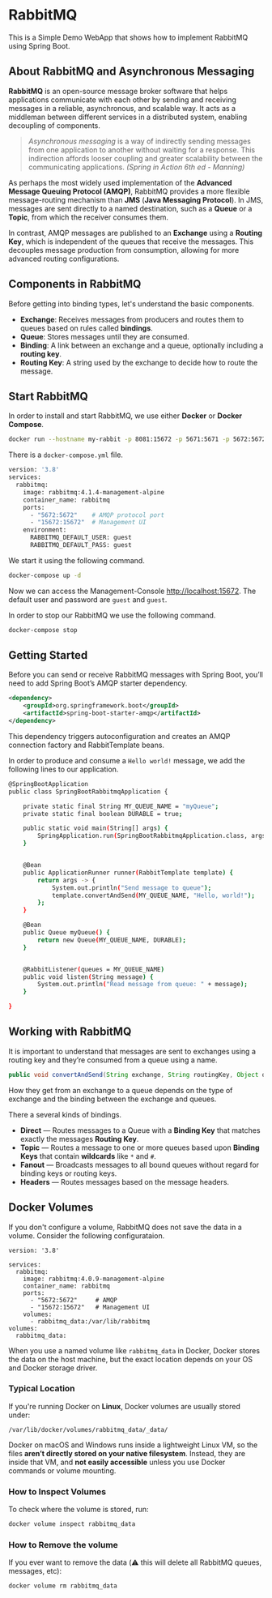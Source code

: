 # RabbitMQ

This is a Simple Demo WebApp that shows how to implement RabbitMQ using Spring Boot.

## About RabbitMQ and Asynchronous Messaging

**RabbitMQ** is an open-source message broker software that helps applications communicate with each other by sending
and receiving messages in a reliable, asynchronous, and scalable way. It acts as a middleman between different services
in a distributed system, enabling decoupling of components.

>_Asynchronous messaging_ is a way of indirectly sending messages 
from one application to another without waiting for a response. 
This indirection affords looser coupling and greater scalability 
between the communicating applications. _(Spring in Action 6th ed - Manning)_

As perhaps the most widely used implementation of the **Advanced Message Queuing Protocol (AMQP)**, RabbitMQ provides a more
flexible message-routing mechanism than **JMS** (**Java Messaging Protocol**). In JMS, messages are sent directly to a 
named destination, such as a **Queue** or a **Topic**, from which the receiver consumes them. 

In contrast, AMQP messages are published to an **Exchange** using a **Routing Key**, which is independent of the queues 
that receive the messages. This decouples message production from consumption, allowing for more advanced routing configurations.

## Components in RabbitMQ

Before getting into binding types, let's understand the basic components.

* **Exchange**: Receives messages from producers and routes them to queues based on rules called **bindings**.
* **Queue**: Stores messages until they are consumed.
* **Binding**: A link between an exchange and a queue, optionally including a **routing key**.
* **Routing Key**: A string used by the exchange to decide how to route the message.

## Start RabbitMQ

In order to install and start RabbitMQ, we use either **Docker** or **Docker Compose**.

```bash
docker run --hostname my-rabbit -p 8081:15672 -p 5671:5671 -p 5672:5672 -d rabbitmq:3.12-management
```

There is a `docker-compose.yml` file.

```bash
version: '3.8'
services:
  rabbitmq:
    image: rabbitmq:4.1.4-management-alpine
    container_name: rabbitmq
    ports:
      - "5672:5672"    # AMQP protocol port
      - "15672:15672"  # Management UI
    environment:
      RABBITMQ_DEFAULT_USER: guest
      RABBITMQ_DEFAULT_PASS: guest
```

We start it using the following command.

```bash
docker-compose up -d
```

Now we can access the Management-Console [http://localhost:15672](http://localhost:15672). The default user and password are `guest` and `guest`.

In order to stop our RabbitMQ we use the following command.

```bash
docker-compose stop
```

## Getting Started

Before you can send or receive RabbitMQ messages with Spring Boot, you’ll need to add Spring Boot’s AMQP starter dependency.

```xml
<dependency>
    <groupId>org.springframework.boot</groupId>
    <artifactId>spring-boot-starter-amqp</artifactId>
</dependency>
```

This dependency triggers autoconfiguration and creates an AMQP connection factory and RabbitTemplate beans.

In order to produce and consume a `Hello world!` message, we add the following lines to our application.

```bash
@SpringBootApplication
public class SpringBootRabbitmqApplication {

	private static final String MY_QUEUE_NAME = "myQueue";
	private static final boolean DURABLE = true;

	public static void main(String[] args) {
		SpringApplication.run(SpringBootRabbitmqApplication.class, args);
	}


	@Bean
	public ApplicationRunner runner(RabbitTemplate template) {
		return args -> {
			System.out.println("Send message to queue");
			template.convertAndSend(MY_QUEUE_NAME, "Hello, world!");
		};
	}

	@Bean
	public Queue myQueue() {
		return new Queue(MY_QUEUE_NAME, DURABLE);
	}


	@RabbitListener(queues = MY_QUEUE_NAME)
	public void listen(String message) {
		System.out.println("Read message from queue: " + message);
	}

}
```

## Working with RabbitMQ

It is important to understand that messages are sent to exchanges using a routing key
and they’re consumed from a queue using a name. 

```java
public void convertAndSend(String exchange, String routingKey, Object object) throws AmqpException
```

How they get from an exchange to a queue depends on the type of exchange and the binding between the exchange and queues.

There a several kinds of bindings.

- **Direct** — Routes messages to a Queue with a **Binding Key** that matches exactly the messages **Routing Key**.
- **Topic** — Routes a message to one or more queues based upon **Binding Keys** that contain **wildcards** like `*` and `#`.
- **Fanout** — Broadcasts messages to all bound queues without regard for binding keys or routing keys.
- **Headers** — Routes messages based on the message headers.


## Docker Volumes

If you don't configure a volume, RabbitMQ does not save the data in a volume. Consider the following configurataion.

```
version: '3.8'

services:
  rabbitmq:
    image: rabbitmq:4.0.9-management-alpine
    container_name: rabbitmq
    ports:
      - "5672:5672"     # AMQP
      - "15672:15672"   # Management UI
    volumes:
      - rabbitmq_data:/var/lib/rabbitmq
volumes:
  rabbitmq_data:
```

When you use a named volume like `rabbitmq_data` in Docker, Docker stores the data on the host machine, 
but the exact location depends on your OS and Docker storage driver.

### Typical Location

If you're running Docker on **Linux**, Docker volumes are usually stored under:

```
/var/lib/docker/volumes/rabbitmq_data/_data/
```

Docker on macOS and Windows runs inside a lightweight Linux VM, so the files **aren’t directly stored on your native filesystem**. Instead, they are inside that VM, and **not easily accessible** unless you use Docker commands or volume mounting.

###  How to Inspect Volumes

To check where the volume is stored, run:

```bash
docker volume inspect rabbitmq_data
```

### How to Remove the volume

If you ever want to remove the data (⚠️ this will delete all RabbitMQ queues, messages, etc):

```bash
docker volume rm rabbitmq_data
```

